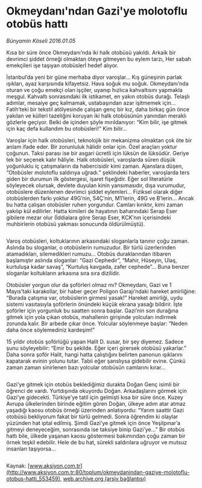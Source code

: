 # Okmeydanı'ndan Gazi'ye molotoflu otobüs hattı

*Bünyamin Köseli 2016.01.05*

<div class="pNewsDetailMainContent ctx_content" itemprop="articleBody">
 <p>
  Kısa bir süre önce Okmeydanı’nda iki halk otobüsü yakıldı. Arkaik bir devrimci şiddet örneği olmaktan öteye gitmeyen bu eylem tarzı, Her sabah emekçileri işe taşıyan otobüslerİ hedef alıyor.
 </p>
 <p>
  İstanbul’da yeni bir güne merhaba diyor varoşlar… Kış güneşinin parlak ışıkları, ayaz karşısında kifayetsiz. Hava soğuk mu soğuk. Okmeydanı’nda oturan ve çoğu emekçi olan işçiler, uyanıp hızlıca kahvaltısını yapmakla meşgul. Kahvaltı sonrasındaki ilk istikamet, en yakın otobüs durağı. Telaşlı adımlar, mesaiye geç kalmamak, ustabaşından azar işitmemek için… Fatih’teki bir tekstil atölyesinde çalışan genç bir kız, daha birkaç gün önce yakılan ve külleri tazeliğini koruyan iki halk otobüsünün yanından meraklı gözlerle geçiyor. Belki de içinden şöyle mırıldanıyor: “Kim bilir, işe gitmek için kaç defa kullandım bu otobüsleri!” Kim bilir…
 </p>
 <p>
  Varoşlar için halk otobüsleri, teknolojik bir mekanizma olmaktan çok öte bir anlam ifade eder. Bir zorunluluk hâlidir onlar için. Özel araçları yoktur çoğunun. Taksi parası ise bir asgari ücretli için lüksün de lüksüdür. Geriye tek bir seçenek kalır hâliyle. Halk otobüsleri, varoşlarda süren düşük yoğunluklu iç çatışmaların da habercisidir kimi zaman. Ajanslara düşen, “Otobüsler molotoflu saldırıya uğradı.” şeklindeki haberler, varoşlarda ters giden bir durumun ilk göstergesi, işaret fişeğidir. Eğer sol literatürle söyleyecek olursak, devlete duyulan kinin yansımasıdır, dışa vurumudur, otobüslere düzenlenen devrimci şiddet eylemleri… Fiziksel olarak diğer otobüslerden farkı yoktur 49G’nin, 54Ç’nin, M1’lerin, 49G ve B’lerin… Ancak bu hatta çalışan otobüsler ruhen yorgundur. Camları kırıktır, kimi zaman yakılıp kül edilirler. Hatta kimileri de hayatının baharındaki Serap Eser gibilere mezar olur (İddialara göre Serap Eser, KCK’nın içerisindeki muhbirlerin otobüsü yakması sonucunda öldürülmüştü).
 </p>
 <p>
  <img alt="" src="http://web.archive.org/web/20160207001032im_/http://medya.aksiyon.com.tr//aksiyon/2016/01/05/574179.jpg "/>
 </p>
 <p>
  Varoş otobüsleri, koltuklarının arkasındaki sloganlarla tanınır çoğu zaman. Aslında bu sloganlar, o otobüslerin rumuzudur. Bir türlü üzerlerinden atamadıkları, silemedikleri rumuzu… Otobüs duraklarından itibaren başlamıştır aslında sloganlar: “Gazi Cephedir”, “Mahir, Hüseyin, Ulaş, kurtuluşa kadar savaş”, “Kurtuluş kavgada, zafer cephede”… Buna benzer sloganlar koltukların arkasına sıra sıra dizilidir.
 </p>
 <p>
  Otobüsler yorgun olur da şoförleri olmaz mı? Okmeydanı, Gazi ve 1 Mayıs’taki karakollar, bir haber geçer Poligon Garajı’ndaki hareket amirliğine: “Burada çatışma var, otobüslerin girmesi yasak!” Hareket amirliği, uydu sistemi vasıtasıyla şoförlerin önündeki küçük ekrana yasağı bildirir. İşte şoförler için yorgunluk bu saatten sonra başlar. Gazi’nin son durağına gitmek için yola çıkan otobüs, mahallenin girişinde yolcuları indirmek zorunda kalır. Bir arbede çıkar önce. Yolcular söylenmeye başlar: “Neden daha önce söylemediniz kardeşim!”
 </p>
 <p>
  15 yıldır otobüs şoförlüğü yapan Halit D. susar, bir şey diyemez. Sadece şunu söyleyebilir: “Emir bu şekilde. Eğer içeri girersek otobüsü yakarlar.” Daha sonra şoför Halit, hangi hatta çalıştığını belirten panonun ışıklarını kapatarak evinin yolunu tutar. Tabii eğer şanslıysa gidebilir evine. Çünkü zaman zaman sinirlenen bazı yolcular otobüsün camlarını kırar…
 </p>
 <p>
  <img alt="" src="http://web.archive.org/web/20160207001032im_/http://medya.aksiyon.com.tr//aksiyon/2016/01/05/574180.jpg "/>
 </p>
 <p>
  Gazi’ye gitmek için otobüs beklediğimiz durakta Doğan Genç isimli bir öğrenci de vardı. Yurtdışında okuyordu Doğan. Arkadaşlarını görmek için Gazi’ye gidecekti. Türkiye’ye tatil için gelmişti kısa bir süre önce. Kuzey Avrupa ülkelerinden birinde eğitim gören Doğan, ülkeye adım atar atmaz yaşadığı kaosu otobüs örneği üzerinden anlatıyordu: “Yarım saattir Gazi otobüsü bekliyorum fakat bir türlü gelmedi. Sonra öğrendim ki olaylar yüzünden hat iptal edilmiş. Şimdi Gazi’ye gitmek için önce Yeşilpınar’a gitmeyi deneyeceğim, sonrasında ise taksiye binip Gazi’ye…” Bir otobüs hattı bile, ülkede yaşanan kaosu göstermesi bakımından çoğu zaman bir örnek teşkil edebilir. Hele de bu hat, sürekli saldırılara uğruyor ve mutsuz insanları taşıyorsa...
 </p>
 <p>
  <img alt="" src="http://web.archive.org/web/20160207001032im_/http://medya.aksiyon.com.tr//aksiyon/2016/01/05/574181.jpg "/>
 </p>
</div>


Kaynak: [www.aksiyon.com.tr](http://www.aksiyon.com.tr:80/toplum/okmeydanindan-gaziye-molotoflu-otobus-hatti_553459), [web.archive.org (arşiv bağlantısı)](http://web.archive.org/web/20160207001032/http://www.aksiyon.com.tr:80/toplum/okmeydanindan-gaziye-molotoflu-otobus-hatti_553459)
